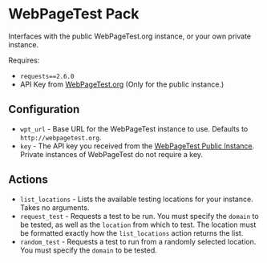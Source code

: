 # WebPageTest Pack

Interfaces with the public WebPageTest.org instance, or your own private instance.

Requires:
 * `requests==2.6.0`
 * API Key from [WebPageTest.org](http://www.webpagetest.org/getkey.php) (Only for the public instance.)

## Configuration

 * `wpt_url` - Base URL for the WebPageTest instance to use. Defaults to `http://webpagetest.org`.
 * `key` - The API key you received from the [WebPageTest Public Instance](http://www.webpagetest.org/getkey.php). Private instances of WebPageTest do not require a key.

## Actions

 * `list_locations` - Lists the available testing locations for your instance. Takes no arguments.
 * `request_test` - Requests a test to be run. You must specify the `domain` to be tested, as well as the `location` from which to test. The location must be formatted exactly how the `list_locations` action returns the list.
 * `random_test` - Requests a test to run from a randomly selected location. You must specify the `domain` to be tested.
